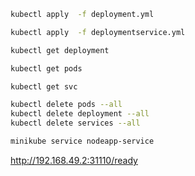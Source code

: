 ```bash
kubectl apply  -f deployment.yml
```
```bash
kubectl apply  -f deploymentservice.yml
```
```bash
kubectl get deployment
```
```bash
kubectl get pods
```
```bash
kubectl get svc
```
```bash
kubectl delete pods --all
kubectl delete deployment --all
kubectl delete services --all
```

```bash
minikube service nodeapp-service
```

 
http://192.168.49.2:31110/ready

